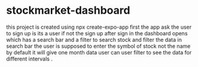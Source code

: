# stockmarket-dashboard

this project is created using npx create-expo-app
first the app ask the user to sign up is its a user if not the sign up
after sign in the dashboard opens which has a search bar and a filter to search stock and filter the data
in search bar the user is supposed to enter the symbol of stock not the name by default it will give one month data
user can user filter to see the data for different intervals .
